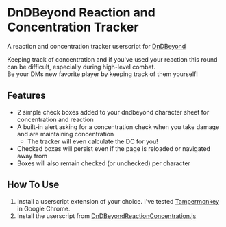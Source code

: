 # DnDBeyond Reaction and Concentration Tracker
A reaction and concentration tracker userscript for [DnDBeyond](https://www.dndbeyond.com)

Keeping track of concentration and if you've used your reaction this round can be difficult, especially during high-level combat.  
Be your DMs new favorite player by keeping track of them yourself!

## Features
* 2 simple check boxes added to your dndbeyond character sheet for concentration and reaction
* A built-in alert asking for a concentration check when you take damage and are maintaining concentration
  * The tracker will even calculate the DC for you!
* Checked boxes will persist even if the page is reloaded or navigated away from
* Boxes will also remain checked (or unchecked) per character

## How To Use

1. Install a userscript extension of your choice. I've tested [Tampermonkey](https://chrome.google.com/webstore/detail/tampermonkey/dhdgffkkebhmkfjojejmpbldmpobfkfo) in Google Chrome.
2. Install the userscript from [DnDBeyondReactionConcentration.js](https://raw.githubusercontent.com/jasentm/Reaction-and-Concentration-Tracker/main/DnDBeyondReactionConcentration.js)
